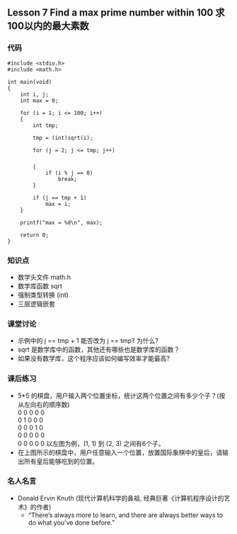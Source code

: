 ## Lesson 7 Find a max prime number within 100 求100以内的最大素数
### 代码
	#include <stdio.h>
	#include <math.h>

	int main(void)
	{
		int i, j;
		int max = 0;

		for (i = 1; i <= 100; i++)
		{
			int tmp;

			tmp = (int)sqrt(i);

			for (j = 2; j <= tmp; j++)
###
			{
				if (i % j == 0)
					break;
			}

			if (j == tmp + 1)
				max = i;
		}

		printf("max = %d\n", max);

		return 0;
	}

### 知识点
* 数学头文件 math.h
* 数学库函数 sqrt
* 强制类型转换 (int)
* 三层逻辑嵌套

### 课堂讨论
* 示例中的 j == tmp + 1 能否改为 j == tmp? 为什么?
* sqrt 是数学库中的函数，其他还有哪些也是数学库的函数？
* 如果没有数学库，这个程序应该如何编写效率才能最高?

### 课后练习
* 5*5 的棋盘，用户输入两个位置坐标，统计这两个位置之间有多少个子？(按从左向右的顺序数)  
0 0 0 0 0  
0 1 0 0 0  
0 0 0 1 0  
0 0 0 0 0  
0 0 0 0 0  以左图为例，(1, 1) 到 (2, 3) 之间有6个子。  
* 在上图所示的棋盘中，用户任意输入一个位置，放置国际象棋中的皇后，请输出所有皇后能够吃到的位置。

### 名人名言
* Donald Ervin Knuth (现代计算机科学的鼻祖, 经典巨著《计算机程序设计的艺术》的作者)
	- “There’s always more to learn, and there are always better ways to do what you’ve done before.”

